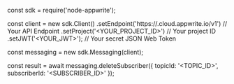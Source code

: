 const sdk = require('node-appwrite');

const client = new sdk.Client()
    .setEndpoint('https://<REGION>.cloud.appwrite.io/v1') // Your API Endpoint
    .setProject('<YOUR_PROJECT_ID>') // Your project ID
    .setJWT('<YOUR_JWT>'); // Your secret JSON Web Token

const messaging = new sdk.Messaging(client);

const result = await messaging.deleteSubscriber({
    topicId: '<TOPIC_ID>',
    subscriberId: '<SUBSCRIBER_ID>'
});
